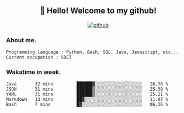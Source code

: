 <h2 align="center">👋 Hello! Welcome to my github! </h2>
<p align="center">
  <a href="https://github.com/usergwen"><img src="https://img.shields.io/badge/GitHub-24292e" alt="github"></a>
</p>

### About me.

```Plain Text
Programming language : Python, Bash, SQL, Java, Javascript, etc...
Current occupation : SDET
```
### Wakatime in week.

<!--START_SECTION:waka-->
```text
Java       32 mins         ██████▓░░░░░░░░░░░░░░░░░░   26.70 % 
JSON       31 mins         ██████▒░░░░░░░░░░░░░░░░░░   25.38 % 
YAML       31 mins         ██████▒░░░░░░░░░░░░░░░░░░   25.21 % 
Markdown   13 mins         ██▓░░░░░░░░░░░░░░░░░░░░░░   11.07 % 
Bash       7 mins          █▓░░░░░░░░░░░░░░░░░░░░░░░   06.36 % 
```
<!--END_SECTION:waka-->
